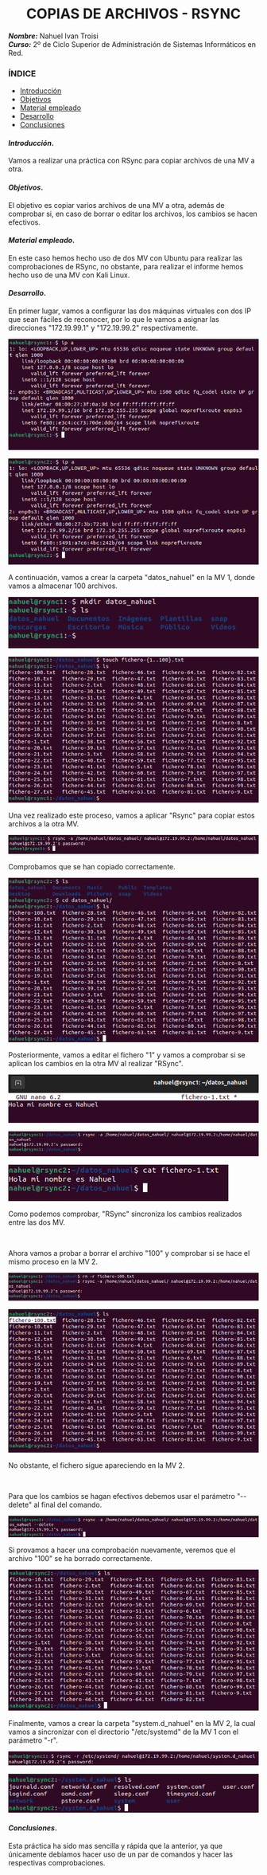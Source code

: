 
<center>

# COPIAS DE ARCHIVOS - RSYNC


</center>

***Nombre:*** Nahuel Ivan Troisi
<br>
***Curso:*** 2º de Ciclo Superior de Administración de Sistemas Informáticos en Red.

### ÍNDICE

+ [Introducción](#id1)
+ [Objetivos](#id2)
+ [Material empleado](#id3)
+ [Desarrollo](#id4)
+ [Conclusiones](#id5)


#### ***Introducción***. <a name="id1"></a>

Vamos a realizar una práctica con RSync para copiar archivos de una MV a otra. 

#### ***Objetivos***. <a name="id2"></a>

El objetivo es copiar varios archivos de una MV a otra, además de comprobar si, en caso de borrar o editar los archivos, los cambios se hacen efectivos. 

#### ***Material empleado***. <a name="id3"></a>

En este caso hemos hecho uso de dos MV con Ubuntu para realizar las comprobaciones de RSync, no obstante, para realizar el informe hemos hecho uso de una MV
con Kali Linux. 

#### ***Desarrollo***. <a name="id4"></a>

En primer lugar, vamos a configurar las dos máquinas virtuales con dos IP que sean fáciles de reconocer, por lo que le vamos a asignar las direcciones
"172.19.99.1" y "172.19.99.2" respectivamente. 

![](img/1.png)

![](img/2.png)

A continuación, vamos a crear la carpeta "datos_nahuel" en la MV 1, donde vamos a almacenar 100 archivos. 

![](img/3.png)

![](img/4.png)

Una vez realizado este proceso, vamos a aplicar "Rsync" para copiar estos archivos a la otra MV. 

![](img/5.png)

Comprobamos que se han copiado correctamente. 

![](img/6.png)

Posteriormente, vamos a editar el fichero "1" y vamos a comprobar si se aplican los cambios en la otra MV al realizar "RSync". 

![](img/7.png)

![](img/8.png)

![](img/9.png)

Como podemos comprobar, "RSync" sincroniza los cambios realizados entre las dos MV. 

<br>

Ahora vamos a probar a borrar el archivo "100" y comprobar si se hace el mismo proceso en la MV 2. 

![](img/10.png)

![](img/11.png)

No obstante, el fichero sigue apareciendo en la MV 2. 

<br>

Para que los cambios se hagan efectivos debemos usar el parámetro "--delete" al final del comando.

![](img/12.png)

Si provamos a hacer una comprobación nuevamente, veremos que el archivo "100" se ha borrado correctamente. 

![](img/13.png)

Finalmente, vamos a crear la carpeta "system.d_nahuel" en la MV 2, la cual vamos a sincronizar con el directorio "/etc/systemd" de la MV 1 con el parámetro
"-r". 

![](img/14.png)

![](img/15.png)

#### ***Conclusiones***. <a name="id5"></a>

Esta práctica ha sido mas sencilla y rápida que la anterior, ya que únicamente debíamos hacer uso de un par de comandos y hacer las respectivas comprobaciones. 
